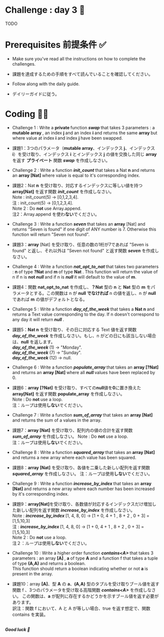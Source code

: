 # Challenge : day 3 🐥

TODO

# Prerequisites 前提条件 ✅

- Make sure you've read all the instructions on how to complete the challenges.
- 課題を達成するための手順をすべて読んでいることを確認してください。

- Follow along with the daily guide.
- デイリーガイドに従う。

# Coding 🧑‍💻

- Challenge 1 : Write a <strong> private </strong> function <strong> <i> swap </i> </strong> that takes 3 parameters : a <strong> mutable array </strong>, an index <strong> j </strong> and an index <strong> i </strong> and returns the same <strong> array </strong> but where value at index <strong> i </strong> and index <strong> j </strong> have been swapped.
- 課題1：3つのパラメータ（<strong>mutable array</strong>、インデックス <strong>j</strong>、インデックス <strong>i</strong>）を受け取り、インデックス <strong>i</strong> とインデックス <strong>j</strong> の値を交換した同じ <strong>array</strong> を返す <strong>プライベート</strong> 関数 <strong><i>swap</i></strong> を作成しなさい。

- Challenge 2 : Write a function <strong> <i>init_count </i></strong> that takes a Nat <strong> n </strong> and returns an <strong> array [Nat] </strong> where value is equal to it's corresponding index. <br/>
- 課題2：Nat <strong>n</strong> を受け取り、対応するインデックスに等しい値を持つ <strong>array[Nat]</strong> を返す関数 <strong><i>init_count</i></strong> を作成しなさい。<br/>
  Note : init_count(5) -> [0,1,2,3,4]. <br/>
  注 : init_count(5) -> [0,1,2,3,4]. <br/>
  Note 2 : Do <strong> not </strong> use Array.append.<br/>
  注2：Array.append を使わ<strong>ない</strong>でください。

- Challenge 3 : Write a function <strong> <i>seven </i></strong> that takes an <strong> array</strong> [Nat] and returns "Seven is found" if one digit of ANY number is 7. Otherwise this function will return "Seven not found".
- 課題3：<strong>array</strong> [Nat] を受け取り、任意の数の1桁が7であれば "Seven is found" と返し、それ以外は "Seven not found" と返す関数 <strong><i>seven</i></strong> を作成しなさい。

- Challenge 4 : Write a function <strong> <i> nat_opt_to_nat </i></strong> that takes two parameters : <strong> n </strong> of type <strong> ?Nat </strong> and <strong> m </strong> of type <strong> Nat </strong>. This function will return the value of n if n is <strong> not </strong> <strong> <i> null </strong> </i> and if n is <strong> <i> null </strong> </i> it will default to the value of <strong> m</strong>.
- 課題4：関数 <strong>nat_opt_to_nat</strong> を作成し、<strong>？Nat</strong> 型の <strong>n</strong> と <strong>Nat</strong> 型の <strong>m</strong> をパラメータとする。この関数は n が <strong>null でなければ</strong> n の値を返し、n が <strong>null</strong> であれば <strong>m</strong> の値がデフォルトとなる。

- Challenge 5 : Write a function <strong> <i> day_of_the_week </i></strong> that takes a <strong> Nat n </strong> and returns a Text value corresponding to the day. If n doesn't correspond to any day it will return<strong> <i> null </i></strong>.
- 課題5：<strong>Nat n</strong> を受け取り、その日に対応する Text 値を返す関数 <strong><i>day_of_the_week</i></strong> を作成しなさい。もし、n がどの日にも該当しない場合は、<strong>null</strong> を返します。<br/>
  <strong> <i> day_of_the_week </i></strong>(1) -> "Monday". <br/>
  <strong> <i> day_of_the_week </i></strong>(7) -> "Sunday". <br/>
  <strong> <i> day_of_the_week </i></strong>(12) -> null. <br/>

- Challenge 6 : Write a function <strong> <i> populate_array </i></strong> that takes an <strong> array [?Nat] </strong> and returns an <strong> array [Nat] </strong> where all <strong> <i> null </strong> </i> values have been replaced by 0. <br/>
- 課題6：<strong>array [?Nat]</strong> を受け取り、すべての<strong>null</strong>値を<strong>0</strong>に置き換えた<strong>array[Nat]</strong> を返す関数 <strong>populate_array</strong> を作成しなさい。<br/>
  Note : Do <strong> not </strong> use a loop.<br/>
  注：ループは使用<strong>しない</strong>でください。

- Challenge 7 : Write a function <strong> <i> sum_of_array </i></strong> that takes an <strong> array [Nat] </strong> and returns the sum of a values in the array. <br/>
- 課題7：<strong>array [Nat]</strong> を受け取り、配列内の値の合計を返す関数 <strong><i>sum_of_array</i></strong> を作成しなさい。
  Note : Do <strong> not </strong> use a loop.<br/>
  注：ループは使用<strong>しない</strong>でください。

- Challenge 8 : Write a function <strong> <i> squared_array </i></strong> that takes an<strong> array [Nat] </strong> and returns a new array where each value has been squared. <br/>
- 課題8：<strong>array [Nat]</strong> を受け取り、各値を二乗した新しい配列を返す関数 <strong><i>squared_array</i></strong> を作成しなさい。
  注：ループは使用<strong>しない</strong>でください。

- Challenge 9 : Write a function <strong> <i> increase_by_index </i></strong> that takes an <strong> array [Nat] </strong> and returns a new array where each number has been increased by it's corresponding index.<br/>
- 課題9：<strong>array[Nat]</strong>を受け取り、各数値が対応するインデックスだけ増加した新しい配列を返す関数 <strong><i>increase_by_index</i></strong> を作成しなさい。<br/>
  Note : <strong> <i> increase_by_index </i></strong>[1, 4, 8, 0] -> [1 + 0, 4 + 1 , 8 + 2 , 0 + 3] = [1,5,10,3] <br/>
  注 : <strong> <i> increase_by_index </i></strong>[1, 4, 8, 0] -> [1 + 0, 4 + 1 , 8 + 2 , 0 + 3] = [1,5,10,3] <br/>
  Note 2 : Do <strong> not </strong> use a loop.<br/>
  注２：ループは使用<strong>しない</strong>でください。

- Challenge 10 : Write a higher order function <strong> <i> contains\<A> </i></strong> that takes 3 parameters : an array <strong> [A] </strong>, <strong> a </strong> of type <strong> A </strong> and a function f that takes a tuple of type <strong> (A,A) </strong> and returns a boolean. <br/> This function should return a boolean indicating whether or not <strong> a </strong> is present in the array.
- 課題10：array <strong>[A]</strong>、型 <strong>A</strong> の <strong>a</strong>、<strong>(A,A)</strong> 型のタプルを受け取りブール値を返す関数 f 、3つのパラメータを受け取る高階関数 <strong><i>contains\<A></i></strong> を作成しなさい。
この関数は、<strong>a</strong> が配列に存在するかどうかを示すブール値を返す必要があります。<br/>
訳注：関数 f において、A と A が等しい場合、true を返す想定で、関数 contains を実装。

<br/>
<strong> <i> Good luck 🎉 </strong> </i>
